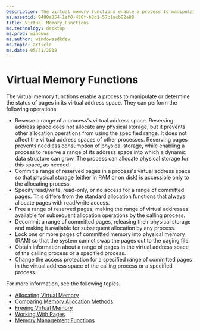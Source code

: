 ```yaml
---
Description: The virtual memory functions enable a process to manipulate or determine the status of pages in its virtual address space.
ms.assetid: 9488a854-1ef0-488f-b3d1-57c1acb82a88
title: Virtual Memory Functions
ms.technology: desktop
ms.prod: windows
ms.author: windowssdkdev
ms.topic: article
ms.date: 05/31/2018
---
```


# Virtual Memory Functions

The virtual memory functions enable a process to manipulate or determine the status of pages in its virtual address space. They can perform the following operations:

-   Reserve a range of a process's virtual address space. Reserving address space does not allocate any physical storage, but it prevents other allocation operations from using the specified range. It does not affect the virtual address spaces of other processes. Reserving pages prevents needless consumption of physical storage, while enabling a process to reserve a range of its address space into which a dynamic data structure can grow. The process can allocate physical storage for this space, as needed.
-   Commit a range of reserved pages in a process's virtual address space so that physical storage (either in RAM or on disk) is accessible only to the allocating process.
-   Specify read/write, read-only, or no access for a range of committed pages. This differs from the standard allocation functions that always allocate pages with read/write access.
-   Free a range of reserved pages, making the range of virtual addresses available for subsequent allocation operations by the calling process.
-   Decommit a range of committed pages, releasing their physical storage and making it available for subsequent allocation by any process.
-   Lock one or more pages of committed memory into physical memory (RAM) so that the system cannot swap the pages out to the paging file.
-   Obtain information about a range of pages in the virtual address space of the calling process or a specified process.
-   Change the access protection for a specified range of committed pages in the virtual address space of the calling process or a specified process.

For more information, see the following topics.

-   [Allocating Virtual Memory](allocating-virtual-memory.md)
-   [Comparing Memory Allocation Methods](comparing-memory-allocation-methods.md)
-   [Freeing Virtual Memory](freeing-virtual-memory.md)
-   [Working With Pages](working-with-pages.md)
-   [Memory Management Functions](memory-management-functions.md)

 

 



